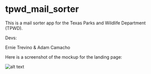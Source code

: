 # tpwd_mail_sorter
This is a mail sorter app for the Texas Parks and Wildlife Department (TPWD).

Devs:

Ernie Trevino & Adam Camacho

Here is a screenshot of the mockup for the landing page:

![alt text](http://i66.tinypic.com/m8zfb9.png)
